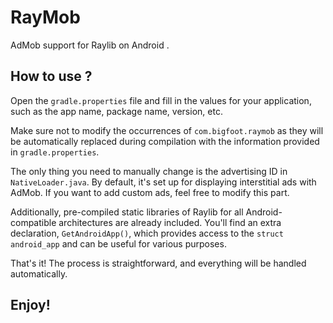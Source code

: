 # RayMob

AdMob support for Raylib on Android .

## How to use ?

Open the `gradle.properties` file and fill in the values for your application, such as the app name, package name, version, etc.

Make sure not to modify the occurrences of `com.bigfoot.raymob` as they will be automatically replaced during compilation with the information provided in `gradle.properties`.

The only thing you need to manually change is the advertising ID in `NativeLoader.java`. By default, it's set up for displaying interstitial ads with AdMob. If you want to add custom ads, feel free to modify this part.

Additionally, pre-compiled static libraries of Raylib for all Android-compatible architectures are already included. You'll find an extra declaration, `GetAndroidApp()`, which provides access to the `struct android_app` and can be useful for various purposes.

That's it! The process is straightforward, and everything will be handled automatically.

## Enjoy!
